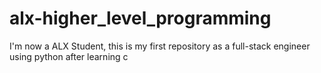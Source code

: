 # alx-higher_level_programming
I'm now a ALX Student, this is my first repository as a full-stack engineer using python after learning c 
